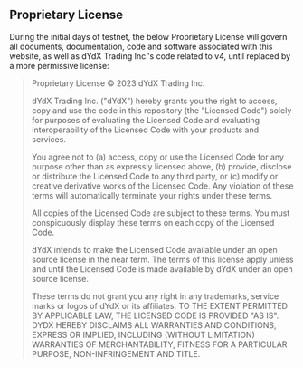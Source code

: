 ## Proprietary License

During the initial days of testnet, the below Proprietary License will govern all documents, documentation, code and software associated with this website, as well as dYdX Trading Inc.'s code related to v4, until replaced by a more permissive license:

> Proprietary License © 2023 dYdX Trading Inc.
>
> dYdX Trading Inc. ("dYdX") hereby grants you the right to access, copy and use the code in this repository (the "Licensed Code") solely for purposes of evaluating the Licensed Code and evaluating interoperability of the Licensed Code with your products and services.
>
> You agree not to (a) access, copy or use the Licensed Code for any purpose other than as expressly licensed above, (b) provide, disclose or distribute the Licensed Code to any third party, or (c) modify or creative derivative works of the Licensed Code. Any violation of these terms will automatically terminate your rights under these terms.
>
> All copies of the Licensed Code are subject to these terms. You must conspicuously display these terms on each copy of the Licensed Code.
>
> dYdX intends to make the Licensed Code available under an open source license in the near term. The terms of this license apply unless and until the Licensed Code is made available by dYdX under an open source license.
>
> These terms do not grant you any right in any trademarks, service marks or logos of dYdX or its affiliates. TO THE EXTENT PERMITTED BY APPLICABLE LAW, THE LICENSED CODE IS PROVIDED "AS IS". DYDX HEREBY DISCLAIMS ALL WARRANTIES AND CONDITIONS, EXPRESS OR IMPLIED, INCLUDING (WITHOUT LIMITATION) WARRANTIES OF MERCHANTABILITY, FITNESS FOR A PARTICULAR PURPOSE, NON-INFRINGEMENT AND TITLE.
